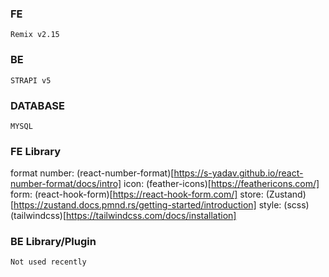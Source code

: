 
### FE
```
Remix v2.15
```

### BE
```
STRAPI v5

```


### DATABASE
```
MYSQL
```

### FE Library

format number: (react-number-format)[https://s-yadav.github.io/react-number-format/docs/intro]
icon: (feather-icons)[https://feathericons.com/]
form: (react-hook-form)[https://react-hook-form.com/]
store: (Zustand)[https://zustand.docs.pmnd.rs/getting-started/introduction]
style: (scss) (tailwindcss)[https://tailwindcss.com/docs/installation]


### BE Library/Plugin

```
Not used recently
```